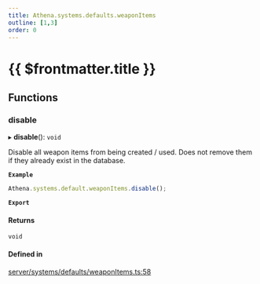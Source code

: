 ```yaml
---
title: Athena.systems.defaults.weaponItems
outline: [1,3]
order: 0
---
```


# {{ $frontmatter.title }}


## Functions

### disable

▸ **disable**(): `void`

Disable all weapon items from being created / used.
Does not remove them if they already exist in the database.

**`Example`**

```ts
Athena.systems.default.weaponItems.disable();
```

**`Export`**

#### Returns

`void`

#### Defined in

[server/systems/defaults/weaponItems.ts:58](https://github.com/Stuyk/altv-athena/blob/552012ca4/src/core/server/systems/defaults/weaponItems.ts#L58)
